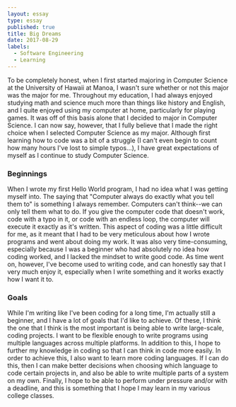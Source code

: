 ```yaml
---
layout: essay
type: essay
published: true
title: Big Dreams
date: 2017-08-29
labels:
  - Software Engineering
  - Learning
---
```


To be completely honest, when I first started majoring in Computer Science at the University of Hawaii at Manoa, I wasn't sure whether or not this major was the major for me. Throughout my education, I had always enjoyed studying math and science much more than things like history and English, and I quite enjoyed using my computer at home, particularly for playing games. It was off of this basis alone that I decided to major in Computer Science. I can now say, however, that I fully believe that I made the right choice when I selected Computer Science as my major. Although first learning how to code was a bit of a struggle (I can't even begin to count how many hours I've lost to simple typos...), I have great expectations of myself as I continue to study Computer Science.

<h3>Beginnings</h3>

When I wrote my first Hello World program, I had no idea what I was getting myself into. The saying that "Computer always do exactly what you tell them to" is something I always remember. Computers can't think--we can only tell them what to do. If you give the computer code that doesn't work, code with a typo in it, or code with an endless loop, the computer will execute it exactly as it's written. This aspect of coding was a little difficult for me, as it meant that I had to be very meticulous about how I wrote programs and went about doing my work. It was also very time-consuming, especially because I was a beginner who had absolutely no idea how coding worked, and I lacked the mindset to write good code. As time went on, however, I've become used to writing code, and can honestly say that I very much enjoy it, especially when I write something and it works exactly how I want it to.

<h3>Goals</h3>

While I'm writing like I've been coding for a long time, I'm actually still a beginner, and I have a lot of goals that I'd like to achieve. Of these, I think the one that I think is the most important is being able to write large-scale, coding projects. I want to be flexible enough to write programs using multiple languages across multiple platforms. In addition to this, I hope to further my knowledge in coding so that I can think in  code more easily. In order to achieve this, I also want to learn more coding languages. If I can do this, then I can make better decisions when choosing which language to code certain projects in, and also be able to write multiple parts of a system on my own. Finally, I hope to be able to perform under pressure and/or with a deadline, and this is something that I hope I may learn in my various college classes.
